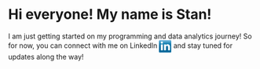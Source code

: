 # Hi everyone! My name is Stan!

I am just getting started on my programming and data analytics journey! So for now, you can connect with me on LinkedIn <a href="https://www.linkedin.com/in/stan-johnson-994769162/" target="blank"><img align="center" src="https://github.com/StanJohn04/StanJohn04/blob/main/Socials/transparent-Linkedin-logo-icon.png" height="25" /></a> and stay tuned for updates along the way!

